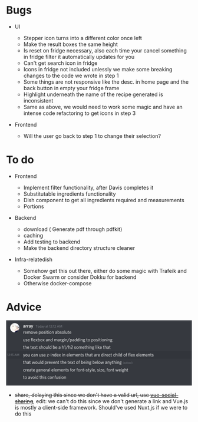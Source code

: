# Bugs

- UI

  - Stepper icon turns into a different color once left
  - Make the result boxes the same height
  - Is reset on fridge necessary, also each time your cancel something in fridge filter it automatically updates for you
  - Can't get search icon in fridge
  - Icons in fridge not included unlessly we make some breaking changes to the code we wrote in step 1
  - Some things are not responsive like the desc. in home page and the back button in empty your fridge frame
  - Highlight underneath the name of the recipe generated is inconsistent
  - Same as above, we would need to work some magic and have an intense code refactoring to get icons in step 3

- Frontend
  - Will the user go back to step 1 to change their selection?

# To do

- Frontend

  - Implement filter functionality, after Davis completes it
  - Substitutable ingredients functionality
  - Dish component to get all ingredients required and measurements
  - Portions

- Backend

  - download ( Generate pdf through pdfkit)
  - caching
  - Add testing to backend
  - Make the backend directory structure cleaner

- Infra-relatedish

  - Somehow get this out there, either do some magic with Trafeik and Docker Swarm or consider Dokku for backend
  - Otherwise docker-compose

# Advice

![](res/2021-04-22-10-53-53.png)

- ~~share, delaying this since we don't have a valid url, use [vue-social-sharing](!https://github.com/nicolasbeauvais/vue-social-sharing)~~, edit: we can't do this since we don't generate a link and Vue.js is mostly a client-side framework. Should've used Nuxt.js if we were to do this
